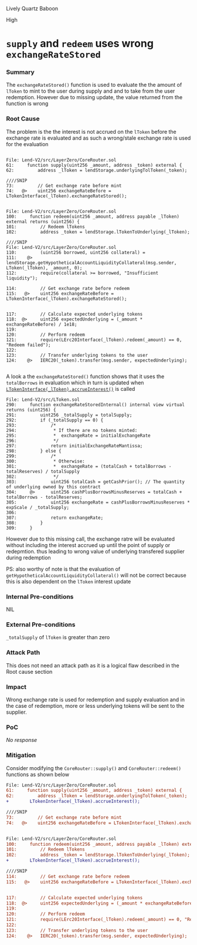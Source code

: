 Lively Quartz Baboon

High

# `supply` and `redeem` uses wrong `exchangeRateStored`

### Summary

The `exchangeRateStored()` function is used to evaluate the the amount of `lToken` to mint to the user during supply and and to take from the user redemption. However due to missing update, the value returned from the function is wrong

### Root Cause

The problem is the the interest is not accrued on the `lToken` before the exchange rate is evaluated and as such a wrong/stale exchange rate is used for the evaluation

```sol

File: Lend-V2/src/LayerZero/CoreRouter.sol
61:     function supply(uint256 _amount, address _token) external {
62:         address _lToken = lendStorage.underlyingTolToken(_token);

////SNIP
73:         // Get exchange rate before mint
74:   @>    uint256 exchangeRateBefore = LTokenInterface(_lToken).exchangeRateStored();


File: Lend-V2/src/LayerZero/CoreRouter.sol
100:     function redeem(uint256 _amount, address payable _lToken) external returns (uint256) {
101:         // Redeem lTokens
102:         address _token = lendStorage.lTokenToUnderlying(_lToken);

////SNIP 
File: Lend-V2/src/LayerZero/CoreRouter.sol
110:         (uint256 borrowed, uint256 collateral) =
111:    @>       lendStorage.getHypotheticalAccountLiquidityCollateral(msg.sender, LToken(_lToken), _amount, 0);
112:         require(collateral >= borrowed, "Insufficient liquidity"); 

114:         // Get exchange rate before redeem
115:   @>    uint256 exchangeRateBefore = LTokenInterface(_lToken).exchangeRateStored();


117:         // Calculate expected underlying tokens
118:  @>     uint256 expectedUnderlying = (_amount * exchangeRateBefore) / 1e18;
119: 
120:         // Perform redeem
121:         require(LErc20Interface(_lToken).redeem(_amount) == 0, "Redeem failed");
122: 
123:         // Transfer underlying tokens to the user
124:    @>   IERC20(_token).transfer(msg.sender, expectedUnderlying);


```
A look a the `exchangeRateStored()` function shows that it uses the `totalBorrows` in evaluation which in turn is updated when [`LTokenInterface(_lToken).accrueInterest()`](https://github.com/sherlock-audit/2025-05-lend-audit-contest/blob/main/Lend-V2/src/LToken.sol#L370) is called

```sol
File: Lend-V2/src/LToken.sol
290:     function exchangeRateStoredInternal() internal view virtual returns (uint256) {
291:         uint256 _totalSupply = totalSupply;
292:         if (_totalSupply == 0) {
293:             /*
294:              * If there are no tokens minted:
295:              *  exchangeRate = initialExchangeRate
296:              */
297:             return initialExchangeRateMantissa;
298:         } else {
299:             /*
300:              * Otherwise:
301:              *  exchangeRate = (totalCash + totalBorrows - totalReserves) / totalSupply
302:              */
303:             uint256 totalCash = getCashPrior(); // The quantity of underlying owned by this contract
304:     @>      uint256 cashPlusBorrowsMinusReserves = totalCash + totalBorrows - totalReserves;
305:             uint256 exchangeRate = cashPlusBorrowsMinusReserves * expScale / _totalSupply;
306: 
307:             return exchangeRate;
308:         }
309:     }

```

However due to this missing call, the exchange ratre will be evaluated without including the interest accrued up until the point of supply or redepmtion. thus leading to wrong value of underlying transfered supplier during redemption

PS: also worthy of note is that the evaluation of `getHypotheticalAccountLiquidityCollateral()` will not be correct because this is also dependent on the `lToken` interest update

### Internal Pre-conditions

NIL

### External Pre-conditions

`_totalSupply` of `lToken` is greater than zero

### Attack Path

This does not need an attack path as it is a logical flaw described in the Root cause section

### Impact

Wrong exchange rate is used for redemption and supply evaluation and in the case of redemption, more or less underlying tokens will be sent to the supplier.

### PoC

_No response_

### Mitigation

Consider modifying the `CoreRouter::supply()` and `CoreRouter::redeem()` functions as shown below


```diff
File: Lend-V2/src/LayerZero/CoreRouter.sol
61:     function supply(uint256 _amount, address _token) external {
62:         address _lToken = lendStorage.underlyingTolToken(_token);
+        LTokenInterface(_lToken).accrueInterest();

////SNIP
73:         // Get exchange rate before mint
74:   @>    uint256 exchangeRateBefore = LTokenInterface(_lToken).exchangeRateStored();


File: Lend-V2/src/LayerZero/CoreRouter.sol
100:     function redeem(uint256 _amount, address payable _lToken) external returns (uint256) {
101:         // Redeem lTokens
102:         address _token = lendStorage.lTokenToUnderlying(_lToken);
+        LTokenInterface(_lToken).accrueInterest();

////SNIP 
114:         // Get exchange rate before redeem
115:   @>    uint256 exchangeRateBefore = LTokenInterface(_lToken).exchangeRateStored();


117:         // Calculate expected underlying tokens
118:  @>     uint256 expectedUnderlying = (_amount * exchangeRateBefore) / 1e18;
119: 
120:         // Perform redeem
121:         require(LErc20Interface(_lToken).redeem(_amount) == 0, "Redeem failed");
122: 
123:         // Transfer underlying tokens to the user
124:    @>   IERC20(_token).transfer(msg.sender, expectedUnderlying);

```